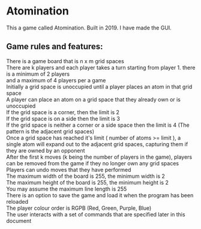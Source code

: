 # Atomination

This a game called Atomination. Built in 2019. I have made the GUI.  



## Game rules and features:  
There is a game board that is n x m grid spaces  
There are k players and each player takes a turn starting from player 1. there is a minimum of 2 players  
and a maximum of 4 players per a game  
Initially a grid space is unoccupied until a player places an atom in that grid space  
A player can place an atom on a grid space that they already own or is unoccupied  
  If the grid space is a corner, then the limit is 2  
  If the grid space is on a side then the limit is 3  
  If the grid space is neither a corner or a side space then the limit is 4 (The pattern is the adjacent grid spaces)  
Once a grid space has reached it's limit ( number of atoms >= limit ), a single atom will expand out to the adjacent grid spaces, capturing them if they are owned by an opponent  
After the first k moves (k being the number of players in the game), players can be removed from the game if they no longer own any grid spaces  
Players can undo moves that they have performed  
The maximum width of the board is 255, the minimum width is 2  
The maximum height of the board is 255, the minimum height is 2  
You may assume the maximum line length is 255  
There is an option to save the game and load it when the program has been reloaded  
The player colour order is RGPB (Red, Green, Purple, Blue)  
The user interacts with a set of commands that are specified later in this document  
